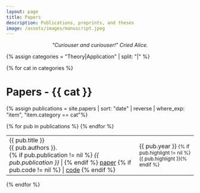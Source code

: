 ```yaml
---
layout: page
title: Papers
description: Publications, preprints, and theses
image: /assets/images/manuscript.jpeg
---
```





<div class='papers'>
  <p style="text-align: center">
    <em>"Curiouser and curiouser!" Cried Alice.</em>
  </p>

  {% assign categories = "Theory|Application" | split: "|" %}


  {% for cat in categories %}

  <h1>Papers - {{ cat }} </h1>

  {% assign publications = site.papers | sort: "date" | reverse | where_exp: "item", "item.category == cat"%}

  <table class='papers-table'>
  {% for pub in publications %}
  <tr>
  <td>
   <div class="pubtitle">{{ pub.title }}</div>
    <div class="pubauthors">{{ pub.authors }}.</div>
    {% if pub.publication != nil %}
      <em>{{ pub.publication }}</em> | 
    {% endif %}
    <a href='{{ pub.link }}'>paper</a>
    {% if pub.code != nil %} 
       | <a href='{{ pub.code }}'>code</a>
    {% endif %}
  </td> 
  <td>
    <div class="pubinfo">
        {{ pub.year }}
        <small id='highlight'>{% if pub.highlight != nil %} <br> {{ pub.highlight }}{% endif %}</small>
    </div>
  </td>
  </tr>
  {% endfor %}
  </table>
   
  {% endfor %}

  
</div>